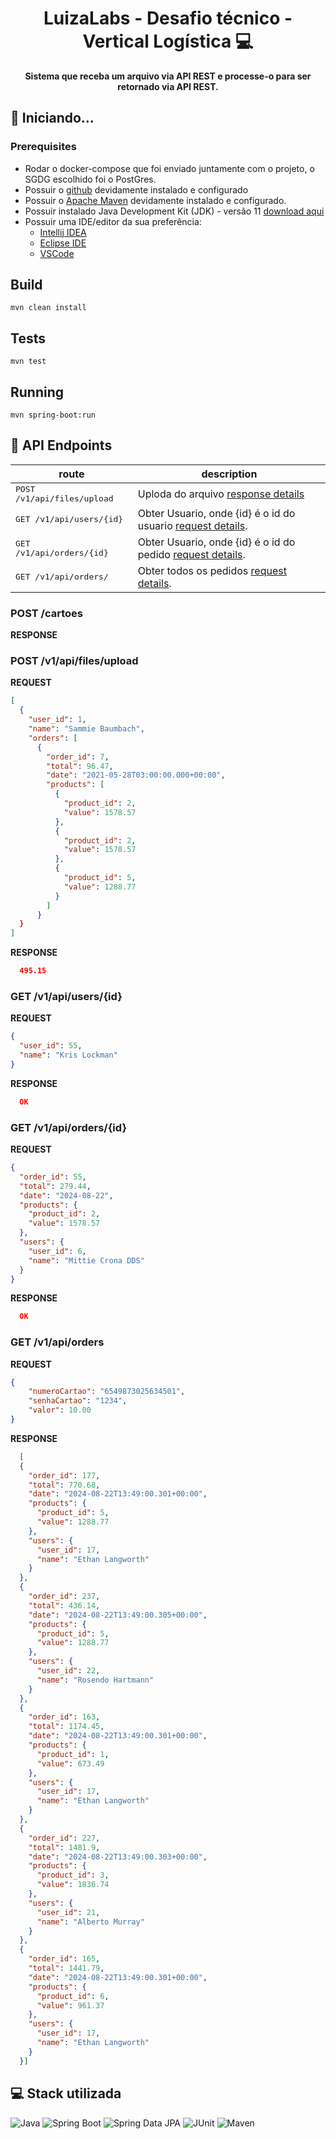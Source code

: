 <h1 align="center" style="font-weight: bold;">LuizaLabs - Desafio técnico - Vertical Logística 💻</h1>

<p align="center">
    <b>Sistema que receba um arquivo via API REST e processe-o para ser retornado via API REST.</b>
</p>

<h2 id="started">🚀 Iniciando...</h2>

<h3>Prerequisites</h3>


- Rodar o docker-compose que foi enviado juntamente com o projeto, o SGDG escolhido foi o PostGres.
- Possuir o [github](https://github.com/) devidamente instalado e configurado
- Possuir o [Apache Maven](https://maven.apache.org/download.cgi) devidamente instalado e configurado.
- Possuir instalado Java Development Kit (JDK) - versão 11 [download aqui](https://www.oracle.com/java/technologies/downloads/#java11)
- Possuir uma IDE/editor da sua preferência:
    - [Intellij IDEA](https://www.jetbrains.com/idea/)
    - [Eclipse IDE](https://www.eclipse.org/ide/)
    - [VSCode](https://code.visualstudio.com/download)

## Build
```
mvn clean install
```

## Tests
```
mvn test
```

## Running
```
mvn spring-boot:run
```
<h2 id="routes">📍 API Endpoints</h2>

| route                               | description                                          
|-------------------------------------|-----------------------------------------------------
| <kbd>POST /v1/api/files/upload</kbd> | Uploda do arquivo [response details](#get-detail)
| <kbd>GET /v1/api/users/{id}</kbd>   | Obter Usuario, onde {id} é o id do usuario [request details](#users-detail).
| <kbd>GET /v1/api/orders/{id}</kbd>  | Obter Usuario, onde {id} é o id do pedido [request details](#orders-id-detail).
| <kbd>GET /v1/api/orders/</kbd>      | Obter todos os pedidos [request details](#orders-detail).

<h3 id="get-detail">POST /cartoes</h3>

**RESPONSE**
<h3 id="get-detail">POST /v1/api/files/upload</h3>

**REQUEST**
```json
[
  {
    "user_id": 1,
    "name": "Sammie Baumbach",
    "orders": [
      {
        "order_id": 7,
        "total": 96.47,
        "date": "2021-05-28T03:00:00.000+00:00",
        "products": [
          {
            "product_id": 2,
            "value": 1578.57
          },
          {
            "product_id": 2,
            "value": 1578.57
          },
          {
            "product_id": 5,
            "value": 1288.77
          }
        ]
      }
  }
]
```

**RESPONSE**
```json
  495.15
```

<h3 id="users-detail">GET /v1/api/users/{id}</h3>

**REQUEST**
```json
{
  "user_id": 55,
  "name": "Kris Lockman"
}
```

**RESPONSE**
```json
  OK
```

<h3 id="orders-id-detail">GET /v1/api/orders/{id}</h3>

**REQUEST**
```json
{
  "order_id": 55,
  "total": 279.44,
  "date": "2024-08-22",
  "products": {
    "product_id": 2,
    "value": 1578.57
  },
  "users": {
    "user_id": 6,
    "name": "Mittie Crona DDS"
  }
}
```

**RESPONSE**
```json
  OK
```

<h3 id="orders-detail">GET /v1/api/orders</h3>

**REQUEST**
```json
{
    "numeroCartao": "6549873025634501",
    "senhaCartao": "1234",
    "valor": 10.00
}
```

**RESPONSE**
```json
  [
  {
    "order_id": 177,
    "total": 770.68,
    "date": "2024-08-22T13:49:00.301+00:00",
    "products": {
      "product_id": 5,
      "value": 1288.77
    },
    "users": {
      "user_id": 17,
      "name": "Ethan Langworth"
    }
  },
  {
    "order_id": 237,
    "total": 436.14,
    "date": "2024-08-22T13:49:00.305+00:00",
    "products": {
      "product_id": 5,
      "value": 1288.77
    },
    "users": {
      "user_id": 22,
      "name": "Rosendo Hartmann"
    }
  },
  {
    "order_id": 163,
    "total": 1174.45,
    "date": "2024-08-22T13:49:00.301+00:00",
    "products": {
      "product_id": 1,
      "value": 673.49
    },
    "users": {
      "user_id": 17,
      "name": "Ethan Langworth"
    }
  },
  {
    "order_id": 227,
    "total": 1481.9,
    "date": "2024-08-22T13:49:00.303+00:00",
    "products": {
      "product_id": 3,
      "value": 1836.74
    },
    "users": {
      "user_id": 21,
      "name": "Alberto Murray"
    }
  },
  {
    "order_id": 165,
    "total": 1441.79,
    "date": "2024-08-22T13:49:00.301+00:00",
    "products": {
      "product_id": 6,
      "value": 961.37
    },
    "users": {
      "user_id": 17,
      "name": "Ethan Langworth"
    }
  }]
```


<h2 id="technologies">💻 Stack utilizada</h2>

![Java](https://img.shields.io/badge/Java-11-green?style=plastic&logo=java)
![Spring Boot](https://img.shields.io/badge/SpringBoot-2.7.7-green?style=plastic&logo=spring)
![Spring Data JPA](https://img.shields.io/badge/Spring%20Data%20JPA-2.7.7-green?style=plastic&logo=spring)
![JUnit](https://img.shields.io/badge/JUnit-5-green?style=plastic&)
![Maven](https://img.shields.io/badge/Maven-green?style=plastic)
